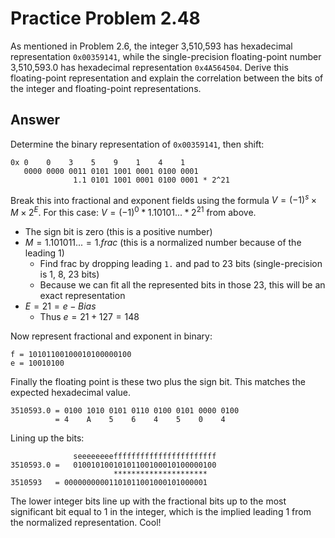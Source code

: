 # Practice Problem 2.48

As mentioned in Problem 2.6, the integer 3,510,593 has hexadecimal representation `0x00359141`, while the single-precision floating-point number 3,510,593.0 has hexadecimal representation `0x4A564504`. Derive this floating-point representation and explain the correlation between the bits of the integer and floating-point representations.

## Answer

Determine the binary representation of `0x00359141`, then shift:

```
0x 0    0    3    5    9    1    4    1
   0000 0000 0011 0101 1001 0001 0100 0001
              1.1 0101 1001 0001 0100 0001 * 2^21
```

Break this into fractional and exponent fields using the formula $V = (-1)^s \times M \times 2^E$. For this case: $V = (-1)^0 * 1.10101... * 2^21$ from above.

- The sign bit is zero (this is a positive number)
- $M = 1.101011... = 1.frac$ (this is a normalized number because of the leading 1)
    - Find frac by dropping leading `1.` and pad to 23 bits (single-precision is 1, 8, 23 bits)
    - Because we can fit all the represented bits in those 23, this will be an exact representation
- $E = 21 = e - Bias$
    - Thus $e = 21 + 127 = 148$

Now represent fractional and exponent in binary:

```
f = 10101100100010100000100
e = 10010100
```

Finally the floating point is these two plus the sign bit. This matches the expected hexadecimal value.

```
3510593.0 = 0100 1010 0101 0110 0100 0101 0000 0100
          = 4    A    5    6    4    5    0    4    
```

Lining up the bits:

```
              seeeeeeeefffffffffffffffffffffff
3510593.0 =   01001010010101100100010100000100
                       *********************
3510593   = 00000000001101011001000101000001
```

The lower integer bits line up with the fractional bits up to the most significant bit equal to 1 in the integer, which is the implied leading 1 from the normalized representation. Cool! 

